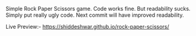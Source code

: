 Simple Rock Paper Scissors game.
Code works fine. But readability sucks. Simply put really ugly code.
Next commit will have improved readability.

Live Preview:- https://shiddeshwar.github.io/rock-paper-scissors/
